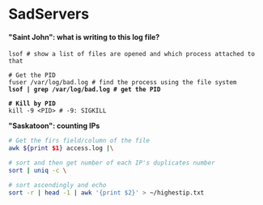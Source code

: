 # SadServers

#### "Saint John": what is writing to this log file?

<pre class="language-bash"><code class="lang-bash">lsof # show a list of files are opened and which process attached to that

# Get the PID
fuser /var/log/bad.log # find the process using the file system
<strong>lsof | grep /var/log/bad.log # get the PID
</strong><strong>
</strong><strong># Kill by PID
</strong>kill -9 &#x3C;PID> # -9: SIGKILL
</code></pre>

**"Saskatoon": counting IPs**

```bash
# Get the firs field/column of the file
awk ${print $1} access.log |\

# sort and then get number of each IP's duplicates number
sort | uniq -c \

# sort ascendingly and echo
sort -r | head -1 | awk '{print $2}' > ~/highestip.txt
```
